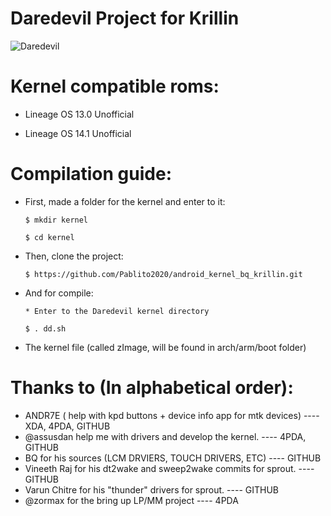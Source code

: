 # Daredevil Project for Krillin

![Daredevil](http://s24.postimg.org/snrt08gut/image.png "Daredevil Kernel logo")

# Kernel compatible roms:

  * Lineage OS 13.0 Unofficial
  
  * Lineage OS 14.1 Unofficial

# Compilation guide:
  
  * First, made a folder for the kernel and enter to it:

        $ mkdir kernel

        $ cd kernel

  * Then, clone the project: 

        $ https://github.com/Pablito2020/android_kernel_bq_krillin.git


  * And for compile:

        * Enter to the Daredevil kernel directory 

        $ . dd.sh

  * The kernel file (called zImage, will be found in arch/arm/boot folder)


# Thanks to (In alphabetical order):

   * ANDR7E ( help with kpd buttons + device info app for mtk devices) ---- XDA, 4PDA, GITHUB
   * @assusdan help me with drivers and develop the kernel. ---- 4PDA, GITHUB
   * BQ for his sources (LCM DRVIERS, TOUCH DRIVERS, ETC) ---- GITHUB
   * Vineeth Raj for his dt2wake and sweep2wake commits for sprout. ---- GITHUB
   * Varun Chitre for his "thunder" drivers for sprout. ---- GITHUB
   * @zormax for the bring up LP/MM project ---- 4PDA
